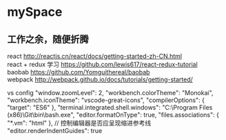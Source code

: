 # mySpace
工作之余，随便折腾
----
react http://reactjs.cn/react/docs/getting-started-zh-CN.html</br>
react + redux 学习 https://github.com/lewis617/react-redux-tutorial</br>
baobab https://github.com/Yomguithereal/baobab</br>
webpack http://webpack.github.io/docs/tutorials/getting-started/

vs config
"window.zoomLevel": 2,
"workbench.colorTheme": "Monokai",
"workbench.iconTheme": "vscode-great-icons",
"compilerOptions": {
    "target": "ES6"
},
"terminal.integrated.shell.windows": "C:\\Program Files (x86)\\Git\\bin\\bash.exe",
"editor.formatOnType": true,
"files.associations": {
    "*.vm": "html"
},
// 控制编辑器是否应呈现缩进参考线
"editor.renderIndentGuides": true